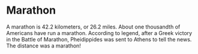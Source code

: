 # Marathon

A marathon is 42.2 kilometers, or 26.2 miles. About one thousandth of Americans
have run a marathon. According to legend, after a Greek victory in the Battle of
Marathon, Pheidippides was sent to Athens to tell the news. The distance was a
marathon!
